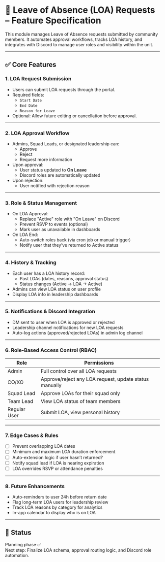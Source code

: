 # 📝 Leave of Absence (LOA) Requests – Feature Specification

This module manages Leave of Absence requests submitted by community members. It automates approval workflows, tracks LOA history, and integrates with Discord to manage user roles and visibility within the unit.

---

## ✅ Core Features

### 1. LOA Request Submission
- Users can submit LOA requests through the portal.
- Required fields:
  - `Start Date`
  - `End Date`
  - `Reason for Leave`
- Optional: Allow future editing or cancellation before approval.

---

### 2. LOA Approval Workflow
- Admins, Squad Leads, or designated leadership can:
  - Approve
  - Reject
  - Request more information
- Upon approval:
  - User status updated to **On Leave**
  - Discord roles are automatically updated
- Upon rejection:
  - User notified with rejection reason

---

### 3. Role & Status Management
- On LOA Approval:
  - Replace "Active" role with "On Leave" on Discord
  - Prevent RSVP to events (optional)
  - Mark user as unavailable in dashboards
- On LOA End:
  - Auto-switch roles back (via cron job or manual trigger)
  - Notify user that they’ve returned to Active status

---

### 4. History & Tracking
- Each user has a LOA history record:
  - Past LOAs (dates, reasons, approval status)
  - Status changes (Active → LOA → Active)
- Admins can view LOA status on user profile
- Display LOA info in leadership dashboards

---

### 5. Notifications & Discord Integration
- DM sent to user when LOA is approved or rejected
- Leadership channel notifications for new LOA requests
- Auto-log actions (approved/rejected LOAs) in admin log channel

---

### 6. Role-Based Access Control (RBAC)

| Role           | Permissions                                               |
|----------------|-----------------------------------------------------------|
| Admin          | Full control over all LOA requests                        |
| CO/XO          | Approve/reject any LOA request, update status manually    |
| Squad Lead     | Approve LOAs for their squad only                         |
| Team Lead      | View LOA status of team members                           |
| Regular User   | Submit LOA, view personal history                         |

---

### 7. Edge Cases & Rules
- [ ] Prevent overlapping LOA dates
- [ ] Minimum and maximum LOA duration enforcement
- [ ] Auto-extension logic if user hasn’t returned?
- [ ] Notify squad lead if LOA is nearing expiration
- [ ] LOA overrides RSVP or attendance penalties

---

### 8. Future Enhancements
- Auto-reminders to user 24h before return date
- Flag long-term LOA users for leadership review
- Track LOA reasons by category for analytics
- In-app calendar to display who is on LOA

---

## 📌 Status
Planning phase ✅  
Next step: Finalize LOA schema, approval routing logic, and Discord role automation.